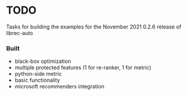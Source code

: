 # TODO

Tasks for building the examples for the November 2021 0.2.6 release of librec-auto

### Built
- black-box optimization
- multiple protected features (1 for re-ranker, 1 for metric)
- python-side metric
- basic functionality
- microsoft recommenders integration
